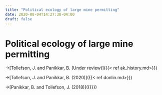 ```yaml
---
title: "Political ecology of large mine permitting"
date: 2020-08-04T14:27:38-04:00
draft: false
---
```

# Political ecology of large mine permitting

→[Tollefson, J. and Panikkar, B. (Under review)]({{< ref ak_history.md>}})

→[Tollefson, J. and Panikkar, B. (2020)]({{< ref donlin.md>}})

→[Panikkar, B. and Tollefson, J. (2018)]({{<ref pebble.md>}})
